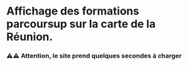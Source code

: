# Affichage des formations parcoursup sur la carte de la Réunion.

### ⚠️⚠️ Attention, le site prend quelques secondes à charger
